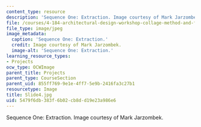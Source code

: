 ```yaml
---
content_type: resource
description: 'Sequence One: Extraction. Image courtesy of Mark Jarzombek.'
file: /courses/4-184-architectural-design-workshop-collage-method-and-form-spring-2004/5479f6db383f6b02cb8dd19e23a986e6_Slide4.jpg
file_type: image/jpeg
image_metadata:
  caption: 'Sequence One: Extraction.'
  credit: Image courtesy of Mark Jarzombek.
  image-alt: 'Sequence One: Extraction.'
learning_resource_types:
- Projects
ocw_type: OCWImage
parent_title: Projects
parent_type: CourseSection
parent_uid: 855ff769-9e1e-4ff7-5e9b-2416fa3c27b1
resourcetype: Image
title: Slide4.jpg
uid: 5479f6db-383f-6b02-cb8d-d19e23a986e6
---
```

Sequence One: Extraction. Image courtesy of Mark Jarzombek.

